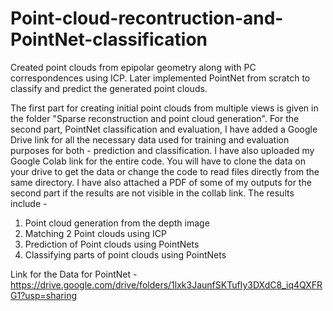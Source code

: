 # Point-cloud-recontruction-and-PointNet-classification
Created point clouds from epipolar geometry along with PC correspondences using ICP. Later implemented PointNet from scratch to classify and predict the generated point clouds.

The first part for creating initial point clouds from multiple views is given in the folder "Sparse reconstruction and point cloud generation".
For the second part, PointNet classification and evaluation, I have added a Google Drive link for all the necessary data used for training and evaluation purposes for both - prediction and classification. 
I have also uploaded my Google Colab link for the entire code. You will have to clone the data on your drive to get the data or change the code to read files directly from the same directory.
I have also attached a PDF of some of my outputs for the second part if the results are not visible in the collab link. The results include - 
1) Point cloud generation from the depth image
2) Matching 2 Point clouds using ICP
3) Prediction of Point clouds using PointNets
4) Classifying parts of point clouds using PointNets


Link for the Data for PointNet - https://drive.google.com/drive/folders/1lxk3JaunfSKTufIy3DXdC8_iq4QXFRG1?usp=sharing
